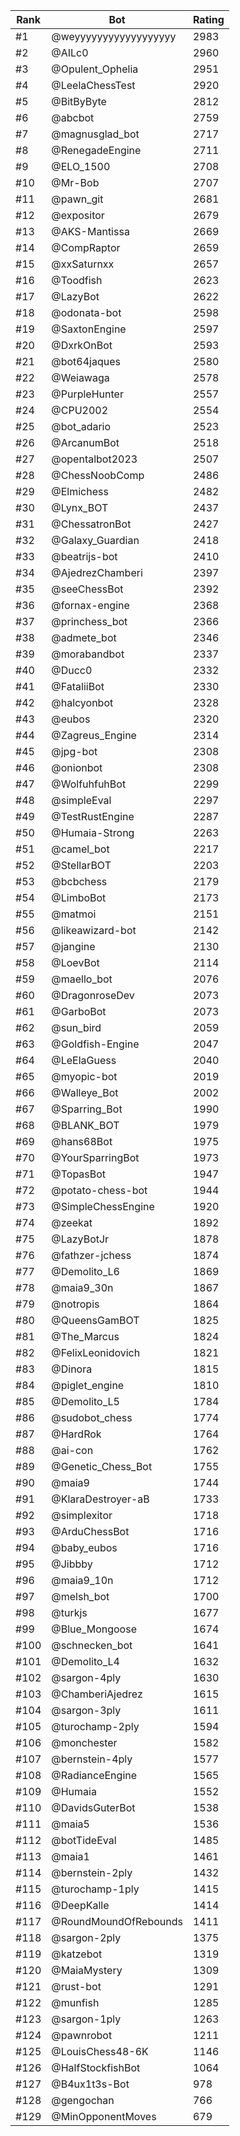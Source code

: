 Rank|Bot|Rating
---|---|---
#1|@weyyyyyyyyyyyyyyyyyy|2983
#2|@AILc0|2960
#3|@Opulent_Ophelia|2951
#4|@LeelaChessTest|2920
#5|@BitByByte|2812
#6|@abcbot|2759
#7|@magnusglad_bot|2717
#8|@RenegadeEngine|2711
#9|@ELO_1500|2708
#10|@Mr-Bob|2707
#11|@pawn_git|2681
#12|@expositor|2679
#13|@AKS-Mantissa|2669
#14|@CompRaptor|2659
#15|@xxSaturnxx|2657
#16|@Toodfish|2623
#17|@LazyBot|2622
#18|@odonata-bot|2598
#19|@SaxtonEngine|2597
#20|@DxrkOnBot|2593
#21|@bot64jaques|2580
#22|@Weiawaga|2578
#23|@PurpleHunter|2557
#24|@CPU2002|2554
#25|@bot_adario|2523
#26|@ArcanumBot|2518
#27|@opentalbot2023|2507
#28|@ChessNoobComp|2486
#29|@Elmichess|2482
#30|@Lynx_BOT|2437
#31|@ChessatronBot|2427
#32|@Galaxy_Guardian|2418
#33|@beatrijs-bot|2410
#34|@AjedrezChamberi|2397
#35|@seeChessBot|2392
#36|@fornax-engine|2368
#37|@princhess_bot|2366
#38|@admete_bot|2346
#39|@morabandbot|2337
#40|@Ducc0|2332
#41|@FataliiBot|2330
#42|@halcyonbot|2328
#43|@eubos|2320
#44|@Zagreus_Engine|2314
#45|@jpg-bot|2308
#46|@onionbot|2308
#47|@WolfuhfuhBot|2299
#48|@simpleEval|2297
#49|@TestRustEngine|2287
#50|@Humaia-Strong|2263
#51|@camel_bot|2217
#52|@StellarBOT|2203
#53|@bcbchess|2179
#54|@LimboBot|2173
#55|@matmoi|2151
#56|@likeawizard-bot|2142
#57|@jangine|2130
#58|@LoevBot|2114
#59|@maello_bot|2076
#60|@DragonroseDev|2073
#61|@GarboBot|2073
#62|@sun_bird|2059
#63|@Goldfish-Engine|2047
#64|@LeElaGuess|2040
#65|@myopic-bot|2019
#66|@Walleye_Bot|2002
#67|@Sparring_Bot|1990
#68|@BLANK_BOT|1979
#69|@hans68Bot|1975
#70|@YourSparringBot|1973
#71|@TopasBot|1947
#72|@potato-chess-bot|1944
#73|@SimpleChessEngine|1920
#74|@zeekat|1892
#75|@LazyBotJr|1878
#76|@fathzer-jchess|1874
#77|@Demolito_L6|1869
#78|@maia9_30n|1867
#79|@notropis|1864
#80|@QueensGamBOT|1825
#81|@The_Marcus|1824
#82|@FelixLeonidovich|1821
#83|@Dinora|1815
#84|@piglet_engine|1810
#85|@Demolito_L5|1784
#86|@sudobot_chess|1774
#87|@HardRok|1764
#88|@ai-con|1762
#89|@Genetic_Chess_Bot|1755
#90|@maia9|1744
#91|@KlaraDestroyer-aB|1733
#92|@simplexitor|1718
#93|@ArduChessBot|1716
#94|@baby_eubos|1716
#95|@Jibbby|1712
#96|@maia9_10n|1712
#97|@melsh_bot|1700
#98|@turkjs|1677
#99|@Blue_Mongoose|1674
#100|@schnecken_bot|1641
#101|@Demolito_L4|1632
#102|@sargon-4ply|1630
#103|@ChamberiAjedrez|1615
#104|@sargon-3ply|1611
#105|@turochamp-2ply|1594
#106|@monchester|1582
#107|@bernstein-4ply|1577
#108|@RadianceEngine|1565
#109|@Humaia|1552
#110|@DavidsGuterBot|1538
#111|@maia5|1536
#112|@botTideEval|1485
#113|@maia1|1461
#114|@bernstein-2ply|1432
#115|@turochamp-1ply|1415
#116|@DeepKalle|1414
#117|@RoundMoundOfRebounds|1411
#118|@sargon-2ply|1375
#119|@katzebot|1319
#120|@MaiaMystery|1309
#121|@rust-bot|1291
#122|@munfish|1285
#123|@sargon-1ply|1263
#124|@pawnrobot|1211
#125|@LouisChess48-6K|1146
#126|@HalfStockfishBot|1064
#127|@B4ux1t3s-Bot|978
#128|@gengochan|766
#129|@MinOpponentMoves|679
